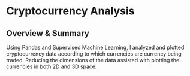 # Cryptocurrency Analysis
## Overview & Summary
Using Pandas and Supervised Machine Learning, I analyzed and plotted cryptocurrency data according to which currencies are currency being traded. Reducing the dimensions of the data assisted with plotting the currencies in both 2D and 3D space. 
